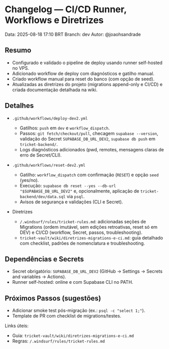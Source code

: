 # Changelog — CI/CD Runner, Workflows e Diretrizes

Data: 2025-08-18 17:10 BRT
Branch: dev
Autor: @joaohsandrade

## Resumo
- Configurado e validado o pipeline de deploy usando runner self-hosted no VPS.
- Adicionado workflow de deploy com diagnósticos e gatilho manual.
- Criado workflow manual para reset do banco (com opção de seed).
- Atualizadas as diretrizes do projeto (migrations append-only e CI/CD) e criada documentação detalhada na wiki.

## Detalhes
- `.github/workflows/deploy-dev2.yml`
  - Gatilhos: `push` em `dev` e `workflow_dispatch`.
  - Passos: `git fetch/checkout/pull`, checagem `supabase --version`, validação do Secret `SUPABASE_DB_URL_DEV2`, `supabase db push` em `tricket-backend/`.
  - Logs diagnósticos adicionados (pwd, remotes, mensagens claras de erro de Secret/CLI).

- `.github/workflows/reset-dev2.yml`
  - Gatilho: `workflow_dispatch` com confirmação (`RESET`) e opção `seed` (yes/no).
  - Execução: `supabase db reset --yes --db-url "$SUPABASE_DB_URL_DEV2"` e, opcionalmente, aplicação de `tricket-backend/dev/data.sql` via `psql`.
  - Avisos de segurança e validações (CLI e Secret).

- Diretrizes
  - `/.windsurf/rules/tricket-rules.md`: adicionadas seções de Migrations (ordem imutável, sem edições retroativas, reset só em DEV) e CI/CD (workflow, Secret, passos, troubleshooting).
  - `tricket-vault/wiki/diretrizes-migrations-e-ci.md`: guia detalhado com checklist, padrões de nomenclatura e troubleshooting.

## Dependências e Secrets
- Secret obrigatório: `SUPABASE_DB_URL_DEV2` (GitHub → Settings → Secrets and variables → Actions).
- Runner self-hosted: online e com Supabase CLI no PATH.

## Próximos Passos (sugestões)
- Adicionar smoke test pós-migração (ex.: `psql -c "select 1;"`).
- Template de PR com checklist de migrations/testes.

Links úteis:
- Guia: `tricket-vault/wiki/diretrizes-migrations-e-ci.md`
- Regras: `/.windsurf/rules/tricket-rules.md`
